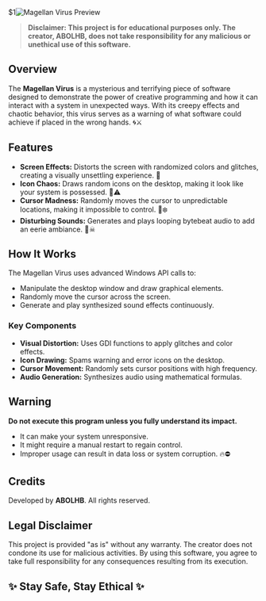 $1![Magellan Virus Preview](https://i.ibb.co/fNXyHhT/Magellan.png)

> **Disclaimer: This project is for educational purposes only. The creator, ABOLHB, does not take responsibility for any malicious or unethical use of this software.**

## Overview
The **Magellan Virus** is a mysterious and terrifying piece of software designed to demonstrate the power of creative programming and how it can interact with a system in unexpected ways. With its creepy effects and chaotic behavior, this virus serves as a warning of what software could achieve if placed in the wrong hands. 🌀⚔️

## Features
- **Screen Effects:** Distorts the screen with randomized colors and glitches, creating a visually unsettling experience. 🔮
- **Icon Chaos:** Draws random icons on the desktop, making it look like your system is possessed. 🔧⚠
- **Cursor Madness:** Randomly moves the cursor to unpredictable locations, making it impossible to control. 🎨❄️
- **Disturbing Sounds:** Generates and plays looping bytebeat audio to add an eerie ambiance. 🎵☠

## How It Works
The Magellan Virus uses advanced Windows API calls to:
- Manipulate the desktop window and draw graphical elements.
- Randomly move the cursor across the screen.
- Generate and play synthesized sound effects continuously.

### Key Components
- **Visual Distortion:** Uses GDI functions to apply glitches and color effects.
- **Icon Drawing:** Spams warning and error icons on the desktop.
- **Cursor Movement:** Randomly sets cursor positions with high frequency.
- **Audio Generation:** Synthesizes audio using mathematical formulas.

## Warning
**Do not execute this program unless you fully understand its impact.**
- It can make your system unresponsive.
- It might require a manual restart to regain control.
- Improper usage can result in data loss or system corruption. 🔥⛔

## Credits
Developed by **ABOLHB**. All rights reserved.

## Legal Disclaimer
This project is provided "as is" without any warranty. The creator does not condone its use for malicious activities. By using this software, you agree to take full responsibility for any consequences resulting from its execution.

## ✨ Stay Safe, Stay Ethical ✨
